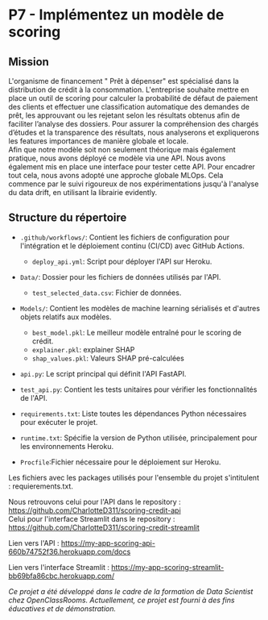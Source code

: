 # P7 - Implémentez un modèle de scoring

## Mission
L'organisme de financement " Prêt à dépenser" est spécialisé dans la distribution de crédit à la consommation. L'entreprise souhaite mettre en place un outil de scoring pour calculer la probabilité de défaut de paiement des clients et effectuer une classification automatique des demandes de prêt, les approuvant ou les rejetant selon les résultats obtenus afin de faciliter l’analyse des dossiers.
Pour assurer la compréhension des chargés d’études et la transparence des résultats, nous analyserons et expliquerons les features importances de manière globale et locale.  
Afin que notre modèle soit non seulement théorique mais également pratique, nous avons déployé ce modèle via une API. Nous avons également mis en place une interface pour tester cette API. 
Pour encadrer tout cela, nous avons adopté une approche globale MLOps. Cela commence par le suivi rigoureux de nos expérimentations jusqu'à l'analyse du data drift, en utilisant la librairie evidently. 

## Structure du répertoire

- `.github/workflows/`: Contient les fichiers de configuration pour l'intégration et le déploiement continu (CI/CD) avec GitHub Actions.
  - `deploy_api.yml`: Script pour déployer l'API sur Heroku.  
  
- `Data/`: Dossier pour les fichiers de données utilisés par l'API.
  - `test_selected_data.csv`: Fichier de données.  
  
- `Models/`: Contient les modèles de machine learning sérialisés et d'autres objets relatifs aux modèles.
  - `best_model.pkl`: Le meilleur modèle entraîné pour le scoring de crédit.
  - `explainer.pkl`: explainer SHAP 
  - `shap_values.pkl`: Valeurs SHAP pré-calculées  
  
- `api.py`: Le script principal qui définit l'API FastAPI.

- `test_api.py`: Contient les tests unitaires pour vérifier les fonctionnalités de l'API.

- `requirements.txt`: Liste toutes les dépendances Python nécessaires pour exécuter le projet.

- `runtime.txt`: Spécifie la version de Python utilisée, principalement pour les environnements Heroku.

- `Procfile`:Fichier nécessaire pour le déploiement sur Heroku.


Les fichiers avec les packages utilisés pour l'ensemble du projet s'intitulent : requierements.txt.  

Nous retrouvons celui pour l'API dans le repository : https://github.com/CharlotteD311/scoring-credit-api  
Celui pour l'interface Streamlit dans le repository : https://github.com/CharlotteD311/scoring-credit-streamlit  

Lien vers l'API : https://my-app-scoring-api-660b74752f36.herokuapp.com/docs  

Lien vers l'interface Streamlit : https://my-app-scoring-streamlit-bb69bfa86cbc.herokuapp.com/

*Ce projet a été développé dans le cadre de la formation de Data Scientist chez OpenClassRooms. Actuellement, ce projet est fourni à des fins éducatives et de démonstration.*